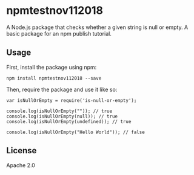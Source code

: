 # npmtestnov112018

A Node.js package that checks whether a given string is null or empty. A basic package for an npm publish tutorial.

## Usage

First, install the package using npm:

    npm install npmtestnov112018 --save

Then, require the package and use it like so:

    var isNullOrEmpty = require('is-null-or-empty');

    console.log(isNullOrEmpty("")); // true
    console.log(isNullOrEmpty(null)); // true
    console.log(isNullOrEmpty(undefined)); // true

    console.log(isNullOrEmpty("Hello World")); // false

## License

Apache 2.0